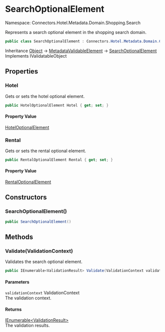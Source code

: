 # SearchOptionalElement

Namespace: Connectors.Hotel.Metadata.Domain.Shopping.Search

Represents a search optional element in the shopping search domain.

```csharp
public class SearchOptionalElement : Connectors.Hotel.Metadata.Domain.Common.MetadataValidableElement, System.ComponentModel.DataAnnotations.IValidatableObject
```

Inheritance [Object](https://docs.microsoft.com/en-us/dotnet/api/system.object) → [MetadataValidableElement](./connectors.hotel.metadata.domain.common.metadatavalidableelement) → [SearchOptionalElement](./connectors.hotel.metadata.domain.shopping.search.searchoptionalelement)<br />
Implements IValidatableObject

## Properties

### **Hotel**

Gets or sets the hotel optional element.

```csharp
public HotelOptionalElement Hotel { get; set; }
```

#### Property Value

[HotelOptionalElement](./connectors.hotel.metadata.domain.shopping.search.hoteloptionalelement)<br />

### **Rental**

Gets or sets the rental optional element.

```csharp
public RentalOptionalElement Rental { get; set; }
```

#### Property Value

[RentalOptionalElement](./connectors.hotel.metadata.domain.shopping.search.rentaloptionalelement)<br />

## Constructors

### **SearchOptionalElement()**

```csharp
public SearchOptionalElement()
```

## Methods

### **Validate(ValidationContext)**

Validates the search optional element.

```csharp
public IEnumerable<ValidationResult> Validate(ValidationContext validationContext)
```

#### Parameters

`validationContext` ValidationContext<br />
The validation context.

#### Returns

[IEnumerable\<ValidationResult\>](https://docs.microsoft.com/en-us/dotnet/api/system.collections.generic.ienumerable-1)<br />
The validation results.
